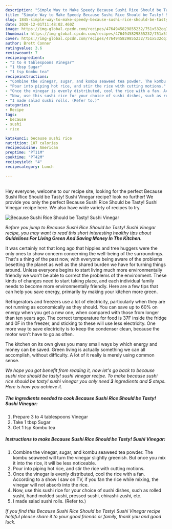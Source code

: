 ```yaml
---
description: "Simple Way to Make Speedy Because Sushi Rice Should be Tasty! Sushi Vinegar"
title: "Simple Way to Make Speedy Because Sushi Rice Should be Tasty! Sushi Vinegar"
slug: 1845-simple-way-to-make-speedy-because-sushi-rice-should-be-tasty-sushi-vinegar
date: 2020-12-01T11:48:02.460Z
image: https://img-global.cpcdn.com/recipes/4764945829855232/751x532cq70/because-sushi-rice-should-be-tasty-sushi-vinegar-recipe-main-photo.jpg
thumbnail: https://img-global.cpcdn.com/recipes/4764945829855232/751x532cq70/because-sushi-rice-should-be-tasty-sushi-vinegar-recipe-main-photo.jpg
cover: https://img-global.cpcdn.com/recipes/4764945829855232/751x532cq70/because-sushi-rice-should-be-tasty-sushi-vinegar-recipe-main-photo.jpg
author: Brett Conner
ratingvalue: 3.6
reviewcount: 7
recipeingredient:
- "3 to 4 tablespoons Vinegar"
- "1 tbsp Sugar"
- "1 tsp Kombu tea"
recipeinstructions:
- "Combine the vinegar, sugar, and kombu seaweed tea powder. The kombu seaweed will turn the vinegar slightly greenish. But once you mix it into the rice, it will be less noticeable."
- "Pour into piping hot rice, and stir the rice with cutting motions."
- "Once the vinegar is evenly distributed, cool the rice with a fan. According to a show I saw on TV, if you fan the rice while mixing, the vinegar will not absorb into the rice."
- "Now, use this sushi rice for your choice of sushi dishes, such as rolled sushi, hand molded sushi, pressed sushi, chirashi-zushi, etc."
- "I made salad sushi rolls. (Refer to.)"
categories:
- Recipe
tags:
- because
- sushi
- rice

katakunci: because sushi rice 
nutrition: 107 calories
recipecuisine: American
preptime: "PT11M"
cooktime: "PT42M"
recipeyield: "4"
recipecategory: Lunch

---
```

<br>
Hey everyone, welcome to our recipe site, looking for the perfect Because Sushi Rice Should be Tasty! Sushi Vinegar recipe? look no further! We provide you only the perfect Because Sushi Rice Should be Tasty! Sushi Vinegar recipe here. We also have wide variety of recipes to try.
<br>


![Because Sushi Rice Should be Tasty! Sushi Vinegar](https://img-global.cpcdn.com/recipes/4764945829855232/751x532cq70/because-sushi-rice-should-be-tasty-sushi-vinegar-recipe-main-photo.jpg)

<i>Before you jump to Because Sushi Rice Should be Tasty! Sushi Vinegar recipe, you may want to read this short interesting healthy tips about 
<strong>Guidelines For Living Green And Saving Money In The Kitchen</strong>.</i>
</br>

It was certainly not that long ago that hippies and tree huggers were the only ones to show concern concerning the well-being of the surroundings. That's a thing of the past now, with everyone being aware of the problems besetting the planet as well as the shared burden we have for turning things around. Unless everyone begins to start living much more environmentally friendly we won't be able to correct the problems of the environment. These kinds of changes need to start taking place, and each individual family needs to become more environmentally friendly. Here are a few tips that can help you save energy, primarily by making your kitchen more green.

Refrigerators and freezers use a lot of electricity, particularly when they are not running as economically as they should. You can save up to 60% on energy when you get a new one, when compared with those from longer than ten years ago. The correct temperature for food is 37F inside the fridge and 0F in the freezer, and sticking to these will use less electricity. One more way to save electricity is to keep the condenser clean, because the motor won't have to go as often.

The kitchen on its own gives you many small ways by which energy and money can be saved. Green living is actually something we can all accomplish, without difficulty. A lot of it really is merely using common sense.


<i>We hope you got benefit from reading it, now let's go back to because sushi rice should be tasty! sushi vinegar recipe. To make because sushi rice should be tasty! sushi vinegar you only need <strong>3</strong> ingredients and <strong>5</strong> steps. Here is how you achieve it.
</i>

##### The ingredients needed to cook Because Sushi Rice Should be Tasty! Sushi Vinegar:

1. Prepare 3 to 4 tablespoons Vinegar
1. Take 1 tbsp Sugar
1. Get 1 tsp Kombu tea


##### Instructions to make Because Sushi Rice Should be Tasty! Sushi Vinegar:

1. Combine the vinegar, sugar, and kombu seaweed tea powder. The kombu seaweed will turn the vinegar slightly greenish. But once you mix it into the rice, it will be less noticeable.
1. Pour into piping hot rice, and stir the rice with cutting motions.
1. Once the vinegar is evenly distributed, cool the rice with a fan. According to a show I saw on TV, if you fan the rice while mixing, the vinegar will not absorb into the rice.
1. Now, use this sushi rice for your choice of sushi dishes, such as rolled sushi, hand molded sushi, pressed sushi, chirashi-zushi, etc.
1. I made salad sushi rolls. (Refer to.)


<i>If you find this Because Sushi Rice Should be Tasty! Sushi Vinegar recipe helpful please share it to your good friends or family, thank you and good luck.</i>
